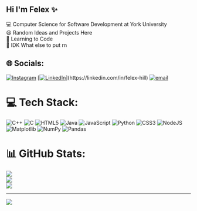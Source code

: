 ## Hi I'm Felex ✨

💻 Computer Science for Software Development at York University<br/>
😆 Random Ideas and Projects Here<br/>
📝 Learning to Code<br/> 
🤯 IDK What else to put rn<br/>


## 🌐 Socials:
[![Instagram](https://img.shields.io/badge/Instagram-%23E4405F.svg?logo=Instagram&logoColor=white)](https://instagram.com/felexhill7) [[![LinkedIn](https://img.shields.io/badge/LinkedIn-%230077B5.svg?logo=linkedin&logoColor=white)]([https://linkedin.com/in/felex-hill](https://www.linkedin.com/in/felex-hill))](https://linkedin.com/in/felex-hill) [![email](https://img.shields.io/badge/Email-D14836?logo=gmail&logoColor=white)](mailto:helex.fill28@gmail.com) 

# 💻 Tech Stack:
![C++](https://img.shields.io/badge/c++-%2300599C.svg?style=flat&logo=c%2B%2B&logoColor=white) ![C](https://img.shields.io/badge/c-%2300599C.svg?style=flat&logo=c&logoColor=white) ![HTML5](https://img.shields.io/badge/html5-%23E34F26.svg?style=flat&logo=html5&logoColor=white) ![Java](https://img.shields.io/badge/java-%23ED8B00.svg?style=flat&logo=openjdk&logoColor=white) ![JavaScript](https://img.shields.io/badge/javascript-%23323330.svg?style=flat&logo=javascript&logoColor=%23F7DF1E) ![Python](https://img.shields.io/badge/python-3670A0?style=flat&logo=python&logoColor=ffdd54) ![CSS3](https://img.shields.io/badge/css3-%231572B6.svg?style=flat&logo=css3&logoColor=white) ![NodeJS](https://img.shields.io/badge/node.js-6DA55F?style=flat&logo=node.js&logoColor=white) ![Matplotlib](https://img.shields.io/badge/Matplotlib-%23ffffff.svg?style=flat&logo=Matplotlib&logoColor=black) ![NumPy](https://img.shields.io/badge/numpy-%23013243.svg?style=flat&logo=numpy&logoColor=white) ![Pandas](https://img.shields.io/badge/pandas-%23150458.svg?style=flat&logo=pandas&logoColor=white)
# 📊 GitHub Stats:
![](https://github-readme-stats.vercel.app/api?username=FelexHill7&theme=calm_pink&hide_border=false&include_all_commits=true&count_private=true)<br/>
![](https://nirzak-streak-stats.vercel.app/?user=FelexHill7&theme=calm_pink&hide_border=false)<br/>
![](https://github-readme-stats.vercel.app/api/top-langs/?username=FelexHill7&theme=calm_pink&hide_border=false&include_all_commits=true&count_private=true&layout=compact)

---
[![](https://visitcount.itsvg.in/api?id=FelexHill7&icon=0&color=0)](https://visitcount.itsvg.in)

<!-- Proudly created with GPRM ( https://gprm.itsvg.in ) -->
